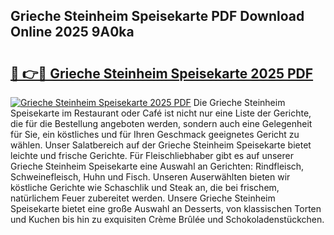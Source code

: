 ## Grieche Steinheim Speisekarte PDF Download Online 2025 9A0ka

# <h2><a href="http://gcbe53.nevu.top/?p=Grieche+Steinheim+Speisekarte">🔗 👉🔴 Grieche Steinheim Speisekarte 2025 PDF</a></h2>

[![Grieche Steinheim Speisekarte 2025 PDF](https://i.imgur.com/dBaPXMq.png)](http://gcbe53.nevu.top/?p=Grieche+Steinheim+Speisekarte)
Die Grieche Steinheim Speisekarte im Restaurant oder Café ist nicht nur eine Liste der Gerichte, die für die Bestellung angeboten werden, sondern auch eine Gelegenheit für Sie, ein köstliches und für Ihren Geschmack geeignetes Gericht zu wählen. Unser Salatbereich auf der Grieche Steinheim Speisekarte bietet leichte und frische Gerichte. Für Fleischliebhaber gibt es auf unserer Grieche Steinheim Speisekarte eine Auswahl an Gerichten: Rindfleisch, Schweinefleisch, Huhn und Fisch. Unseren Auserwählten bieten wir köstliche Gerichte wie Schaschlik und Steak an, die bei frischem, natürlichem Feuer zubereitet werden. Unsere Grieche Steinheim Speisekarte bietet eine große Auswahl an Desserts, von klassischen Torten und Kuchen bis hin zu exquisiten Crème Brûlée und Schokoladenstückchen.
